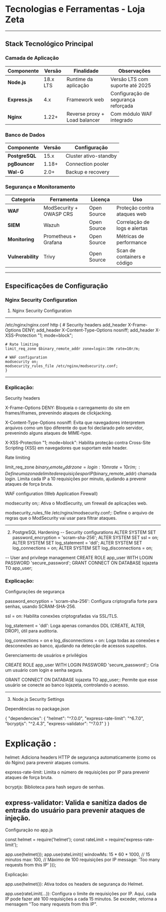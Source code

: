 # Tecnologias e Ferramentas - Loja Zeta

---

## Stack Tecnológico Principal

### Camada de Aplicação
| Componente  | Versão    | Finalidade                 | Observações                          |
|-------------|-----------|----------------------------|--------------------------------------|
| **Node.js** | 18.x LTS  | Runtime da aplicação       | Versão LTS com suporte até 2025      |
| **Express.js** | 4.x    | Framework web              | Configuração de segurança reforçada  |
| **Nginx**   | 1.22+     | Reverse proxy + Load balancer | Com módulo WAF integrado          |

### Banco de Dados
| Componente   | Versão | Configuração          |
|--------------|--------|----------------------|
| **PostgreSQL** | 15.x | Cluster ativo-standby |
| **pgBouncer**  | 1.18+| Connection pooler     |
| **Wal-G**      | 2.0+ | Backup e recovery     |

### Segurança e Monitoramento
| Categoria        | Ferramenta                  | Licença      | Uso                           |
|------------------|-----------------------------|--------------|-------------------------------|
| **WAF**          | ModSecurity + OWASP CRS     | Open Source  | Proteção contra ataques web   |
| **SIEM**         | Wazuh                       | Open Source  | Correlação de logs e alertas  |
| **Monitoring**   | Prometheus + Grafana        | Open Source  | Métricas de performance       |
| **Vulnerability**| Trivy                       | Open Source  | Scan de containers e código   |

---

## Especificações de Configuração

### Nginx Security Configuration
1. Nginx Security Configuration

---
   /etc/nginx/nginx.conf
    http {
    # Security headers
    add_header X-Frame-Options DENY;
    add_header X-Content-Type-Options nosniff;
    add_header X-XSS-Protection "1; mode=block";
    
    # Rate limiting
    limit_req_zone $binary_remote_addr zone=login:10m rate=10r/m;
    
    # WAF configuration
    modsecurity on;
    modsecurity_rules_file /etc/nginx/modsecurity.conf;
    }
---
### Explicação:

Security headers

  X-Frame-Options DENY: Bloqueia o carregamento do site em frames/iframes, prevenindo ataques de clickjacking.

 X-Content-Type-Options nosniff: Evita que navegadores interpretem arquivos como um tipo diferente do que foi declarado pelo servidor, prevenindo alguns ataques de MIME-type.
 
 X-XSS-Protection "1; mode=block": Habilita proteção contra Cross-Site Scripting (XSS) em navegadores que suportam este header.

 Rate limiting

limit_req_zone $binary_remote_addr zone=login:10m rate=10r/m;: Define uma zona de limite de requisições por IP ($binary_remote_addr) chamada login. Limita cada IP a 10 requisições por minuto, ajudando a prevenir ataques de força bruta.

WAF configuration (Web Application Firewall)

modsecurity on;: Ativa o ModSecurity, um firewall de aplicações web.

modsecurity_rules_file /etc/nginx/modsecurity.conf;: Define o arquivo de regras que o ModSecurity vai usar para filtrar ataques.


---

2. PostgreSQL Hardening
-- Security configurations
ALTER SYSTEM SET password_encryption = 'scram-sha-256';
ALTER SYSTEM SET ssl = on;
ALTER SYSTEM SET log_statement = 'ddl';
ALTER SYSTEM SET log_connections = on;
ALTER SYSTEM SET log_disconnections = on;

-- User and privilege management
CREATE ROLE app_user WITH LOGIN PASSWORD 'secure_password';
GRANT CONNECT ON DATABASE lojazeta TO app_user;

### Explicação:

Configurações de segurança

password_encryption = 'scram-sha-256': Configura criptografia forte para senhas, usando SCRAM-SHA-256.

ssl = on: Habilita conexões criptografadas via SSL/TLS.

log_statement = 'ddl': Loga apenas comandos DDL (CREATE, ALTER, DROP), útil para auditoria.

log_connections = on e log_disconnections = on: Loga todas as conexões e desconexões ao banco, ajudando na detecção de acessos suspeitos.

Gerenciamento de usuários e privilégios

CREATE ROLE app_user WITH LOGIN PASSWORD 'secure_password';: Cria um usuário com login e senha segura.

GRANT CONNECT ON DATABASE lojazeta TO app_user;: Permite que esse usuário se conecte ao banco lojazeta, controlando o acesso.

---

3. Node.js Security Settings

Dependências no package.json

{
  "dependencies": {
    "helmet": "^7.0.0",
    "express-rate-limit": "^6.7.0",
    "bcryptjs": "^2.4.3",
    "express-validator": "^7.0.1"
  }
}


# Explicação :

helmet: Adiciona headers HTTP de segurança automaticamente (como os do Nginx) para prevenir ataques comuns.

express-rate-limit: Limita o número de requisições por IP para prevenir ataques de força bruta.

bcryptjs: Biblioteca para hash seguro de senhas.

express-validator: Valida e sanitiza dados de entrada do usuário para prevenir ataques de injeção.
---

Configuração no app.js

const helmet = require('helmet');
const rateLimit = require('express-rate-limit');

app.use(helmet());
app.use(rateLimit({
    windowMs: 15 * 60 * 1000, // 15 minutos
    max: 100, // Máximo de 100 requisições por IP
    message: 'Too many requests from this IP'
}));


Explicação:

app.use(helmet()): Ativa todos os headers de segurança do Helmet.

app.use(rateLimit(...)): Configura o limite de requisições por IP. Aqui, cada IP pode fazer até 100 requisições a cada 15 minutos. Se exceder, retorna a mensagem "Too many requests from this IP".